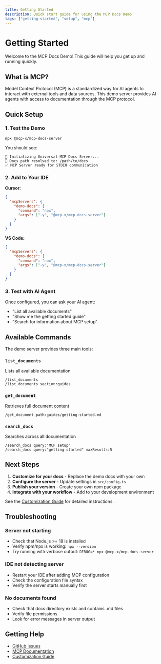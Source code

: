 ```yaml
---
title: Getting Started
description: Quick start guide for using the MCP Docs Demo
tags: ["getting-started", "setup", "mcp"]
---
```


# Getting Started

Welcome to the MCP Docs Demo! This guide will help you get up and running quickly.

## What is MCP?

Model Context Protocol (MCP) is a standardized way for AI agents to interact with external tools and data sources. This demo server provides AI agents with access to documentation through the MCP protocol.

## Quick Setup

### 1. Test the Demo
```bash
npx @mcp-x/mcp-docs-server
```

You should see:
```
🚀 Initializing Universal MCP Docs Server...
📁 Docs path resolved to: /path/to/docs
✅ MCP Server ready for STDIO communication
```

### 2. Add to Your IDE

**Cursor:**
```json
{
  "mcpServers": {
    "demo-docs": {
      "command": "npx",
      "args": ["-y", "@mcp-x/mcp-docs-server"]
    }
  }
}
```

**VS Code:**
```json
{
  "mcpServers": {
    "demo-docs": {
      "command": "npx", 
      "args": ["-y", "@mcp-x/mcp-docs-server"]
    }
  }
}
```

### 3. Test with AI Agent

Once configured, you can ask your AI agent:
- "List all available documents"
- "Show me the getting started guide" 
- "Search for information about MCP setup"

## Available Commands

The demo server provides three main tools:

### `list_documents`
Lists all available documentation
```
/list_documents
/list_documents section:guides
```

### `get_document`
Retrieves full document content
```
/get_document path:guides/getting-started.md
```

### `search_docs`
Searches across all documentation
```
/search_docs query:"MCP setup"
/search_docs query:"getting started" maxResults:5
```

## Next Steps

1. **Customize for your docs** - Replace the demo docs with your own
2. **Configure the server** - Update settings in `src/config.ts`
3. **Publish your version** - Create your own npm package
4. **Integrate with your workflow** - Add to your development environment

See the [Customization Guide](./customization.md) for detailed instructions.

## Troubleshooting

### Server not starting
- Check that Node.js >= 18 is installed
- Verify npm/npx is working: `npx --version`
- Try running with verbose output: `DEBUG=* npx @mcp-x/mcp-docs-server`

### IDE not detecting server
- Restart your IDE after adding MCP configuration
- Check the configuration file syntax
- Verify the server starts manually first

### No documents found
- Check that docs directory exists and contains .md files
- Verify file permissions
- Look for error messages in server output

## Getting Help

- [GitHub Issues](https://github.com/mcp-x/mcp-docs-server/issues)
- [MCP Documentation](https://spec.modelcontextprotocol.io/)
- [Customization Guide](./customization.md)
